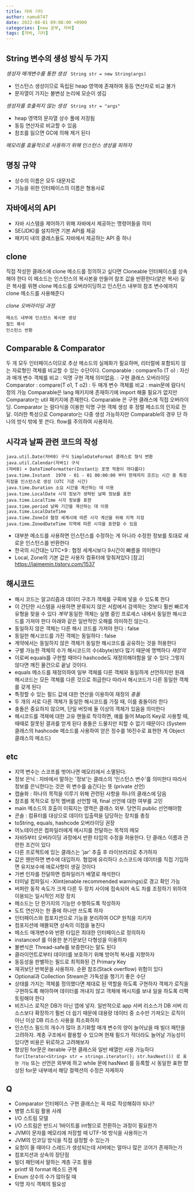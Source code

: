 ```yaml
---
title: 자바 기타
author: namu6747
date: 2022-08-01 09:08:00 +0900
categories: [new 공부, 자바]
tags: [자바, 기타]
---
```


## String 변수의 생성 방식 두 가지
*생성자 매개변수를 통한 생성*
``` String str = new String(args)```
- 인스턴스 생성이므로 독립된 heap 영역에 존재하여
 동등 연산자로 비교 불가
- 문자열이 가지는 불변성 논리에 모순이 생김

*생성자를 호출하지 않는 생성*
``` String str = "args"```
- heap 영역의 문자열 상수 풀에 저장됨
- 동등 연산자로 비교할 수 있음
- 참조를 잃으면 GC에 의해 제거 된다

*메모리를 효율적으로 사용하기 위해 인스턴스 생성을 피하자*

## 명칭 규약
- 상수의 이름은 모두 대문자로 
- 기능을 위한 인터페이스의 이름은 형용사로

## 자바에서의 API
- 자바 시스템을 제어하기 위해 자바에서 제공하는 명령어들을 의미
- SE(JDK)를 설치하면 기본 API를 제공
- 패키지 내의 클래스들도 자바에서 제공하는 API 중 하나

## clone
직접 작성한 클래스에 clone 메소드를 정의하고 싶다면
Cloneable 인터페이스를 상속해야 한다
이 메소드는 인스턴스의 복사본을 만들어 참조 값을 반환한다(얕은 복사)
깊은 복사를 위핸 clone 메소드를 오버라이딩하고
인스턴스 내부의 참조 변수에까지 clone 메소드를 사용해준다

*clone 오버라이딩 과정*
```
메소드 내부에 인스턴스 복사본 생성
필드 복사
인스턴스 반환
```

## Comparable & Comparator
두 개 모두 인터페이스이므로 추상 메소드의 실체화가 필요하며,
리터럴에 포함되지 않는 자료형인 객체를 비교할 수 있는 수단이다.
Comparable : compareTo (T o) : 자신과 매개 변수 객체를 비교 : 
익명 구현 객체 의미없음. : 구현 클래스 오버라이딩
Comparator : compare(T o1, T o2) : 두 매개 변수 객체를 비교 : 
main문에 람다식 정의 가능
Comparable은 lang 패키지에 존재하기에 import 해줄 필요가 없지만
Comparator는 util 패키지에 존재한다. 
Comparable 은 구현 클래스에 직접 오버라이딩.
Comparator 는 람다식을 이용한 익명 구현 객체 생성 후 정렬 메소드의 인자로 전달.
이러한 특성으로 Comparator는 다중 생성 가능하지만 Comparable의 경우 단 하나의 방식 밖에 못 쓴다.
flow를 주의하여 사용하자.

## 시각과 날짜 관련 코드의 작성
```
java.util.Date(자바0) 구식 SimpleDateFormat 클래스로 형식 변환 
java.util.Calendar(자바1) 구식
(자바8) + DateTimeFormatter(Instant는 포맷 적용이 까다롭다)
java.time.Instant  1970 - 01 - 01 00:00:00 부터 현재까지 흐르는 시간 중 특정 지점을 인스턴스로 생성 (UTC 기준 시간)
java.time.Duration 소요 시간을 계산하는 데 이용
java.time.LocalDate 시각 정보가 생략된 날짜 정보를 표현
java.time.LocalTime 시각 정보를 표현
java.time.period 날짜 기간을 계산하는 데 이용
java.time.LocalDateTime 
java.time.ZoneId 협정 세계시에 따른 시각 계산을 위해 지역 지정
java.time.ZonedDateTime 지역에 따른 시각을 표현할 수 있음 
```
- 대부분 메소드를 사용하면 인스턴스를 수정하는 게 아니라
 수정한 정보를 토대로 새로운 인스턴스를 반환한다
- 한국의 시간대는 UTC+9 : 협정 세계시보다 9시간이 빠름을 의미한다
- Local, Zone의 기본 값은 사용자 컴퓨터에 맞춰져있다
[참고] https://jaimemin.tistory.com/1537

## 해시코드
- 해시 코드는 알고리즘과 데이터 구조가 객체를 구획에 넣을 수 있도록 한다
- 이 간단한 시스템을 사용하면 분류되지 않은 서랍에서 검색하는 것보다
 훨씬 빠르게 유형을 찾을 수 있다
*계약*
동일한 객체는 실행 중인 프로세스 내에서 동일한 해시코드를 가져야 한다
아래와 같은 일반적인 오해를 의미하진 않는다.
- 동일하지 않은 객체는 다른 해시 코드를 가져야 한다 : false
- 동일한 해시코드를 가진 객체는 동일하다 : false
- 계약에서는 동일하지 않은 객체가 동일한 해시코드를 공유하는 것을 허용한다
- 구별 가능한 객체의 수가 해시코드의 수(4byte)보다 많기 때문에 명백하다
*재정의*
- 이로써 equals를 구현할 때마다 hashcode도 재정의해야함을 알 수 있다
 그렇지 않다면 깨진 물건으로 끝날 것이다.
- equals 메소드를 재정의하여 일부 객체를 다른 객체와 동일하게 선언하지만
 원래 해시코드는 모든 객체를 다른 것으로 취급한다
 따라서 해시코드가 다른 동일한 객체를 갖게 된다
- 특정할 수 있는 필드 값에 대한 연산을 이용하여 재정의
*충돌*
- 두 개의 서로 다른 객체가 동일한 해시코드를 가질 때, 이를 충돌이라 한다
- 충돌은 중요하지 않으며, 단일 버킷에 둘 이상의 객체가 있음을 의미한다
- 해시코드를 객체에 대한 고유 핸들로 착각하면,
 예를 들어 Map의 Key로 사용할 때, 때때로 잘못된 결과를 얻게 된다
 충돌은 드물지만 피할 수 없기 때문이다
(System 클래스의 hashcode 메소드를 사용하여 얻은 정수를
16진수로 표현한 게 Object 클래스의 메소드)



## etc
- 지역 변수는 스코프를 벗어나면 메모리에서 소멸된다.
- 정보 은닉 : 자바에서 말하는 '정보'는 클래스의 '인스턴스 변수'를 의미한다
 따라서 정보를 은닉한다는 것은 위 변수를 숨긴다는 뜻 (private 선언)
- 캡슐화 : 하나의 목적을 이루기 위해 관련된 사항을 하나의 클래스에 담음
- 참조를 목적으로 정적 멤버를 선언할 때, final 선언에 대한 여부를 고민
- main 메소드의 호출이 이뤄지는 영역은 클래스 외부. 당연히 public 선언해야함
- 콘솔 : 컴퓨터를 대상으로 데이터 입출력을 담당하는 장치를 총칭
- toString, equals, hashcode 오버라이딩 권장
- 어노테이션은 컴파일러에게 메시지를 전달하는 목적의 메모
- 자바5부터 오버라이딩 과정에서 반환 타입의 수정을 허용한다.
 단 클래스 이름과 관련한 조건이 있다
- 다른 프로젝트에 있는 클래스는 'jar' 추출 후 라이브러리로 추가하자
- 값은 웬만하면 변수에 대입하자. 협업에 유리하다
 소스코드에 데이터를 직접 기입하면 유지보수에 애로사항이 생길 것이다
- 가변 인자를 전달하면 컴파일러가 배열로 해석한다
- 터미널 컴파일시 -Xlint(enable recommended warnings)로 경고 확인 가능
- 버퍼란 동작 속도가 크게 다른 두 장치 사이에 접속되어 속도 차를 조정하기
 위하여 이용되는 일시적인 저장 장치
- 메소드는 단 한가지의 기능만 수행하도록 작성하자
- 도트 연산자는 한 줄에 하나만 쓰도록 하자
- 인터페이스와 컴포지션으로 기능을 분리하여 OCP 원칙을 지키자
- 컴포지션에 매몰되면 상속의 이점을 놓친다
- 메소드 매개변수와 반환 타입은 최대한 인터페이스로 정의하자
- instanceof 를 이용한 분기문보단 다형성을 이용하자
- 불변식은 Thread-safe를 보증한다는 말도 된다
- 클라이언트로부터 데이터를 보호하기 위해 방어적 복사를 지향하자
- 동등성을 판별하는 필드로 최적화된 건 Primary Key 
- 재귀보단 반복문을 사용하자. 순환 참조(Stack overflow) 위험이 있다
- Optional과 Collection Stream은 가독성을 챙기기 좋은 수단
- 상태를 가지는 객체를 정의했다면 제대로 된 역할을 하도록 구현하자
 객체가 로직을 구현하도록 해야하며 데이터를 꺼내지 않고
 객체에 메시지를 보내 일을 하도록 리팩토링해야 한다
- 비즈니스 로직은 DB가 아닌 앱에 넣자. 일반적으로 app 서버 리소스가
 DB 서버 리소스보다 확장하기 훨씬 더 쉽기 때문에 대용량 데이터 중
 소수만 가져오는 로직이 아닌 이상 DB 리소스 사용을 최소화하자
- 인스턴스 필드의 개수가 많아 초기화할 매개 변수의 양이 늘어났을 때
 빌더 패턴을 고려하자. 계층 구조에서 활용할 수 있으며 
 현재 필드가 적더라도 늘어날 가능성이 있다면 비용은 뒤로하고 고려해보자
- 향상된 for문은 iterable 구현 클래스와 일반 배열만 사용 가능하다
 ```for(Iterator<String> str = strings.iterator(); str.hasNext()) 로 표현 가능``` 
 또는 선언은 외부에 하고 while 문에 hasNext 를 등록할 시 동일한 표현
 향상된 for문 내부에서 해당 컬렉션의 수정은 자제하자


## Q
- Comparator 인터페이스 구현 클래스는 꼭 따로 작성해줘야 되나?
- 병렬 스트림 활용 사례
- I/O 스트림 모델
- I/O 스트림은 반드시 1바이트를 int형으로 전환하는 과정이 필요한가
- JVM이 문자를 메모리에 저장할 때 UTF-16 방식을 사용하는가
- JVM의 인코딩 방식을 직접 설정할 수 있는가
- 요청이 올 때마다 스레드가 생성되는데 서버에는 얼마나 많은 코어가 존재하는가
- 컴포지션과 상속의 장단점
- 빌더 패턴에서 말하는 계층 구조 활용
- printf 와 format 메소드 관계
- Enum 상수의 수가 많아질 때 
- 익명 자식 객체의 필요성